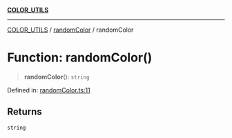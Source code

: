 [**COLOR_UTILS**](../../README.md)

***

[COLOR_UTILS](../../README.md) / [randomColor](../README.md) / randomColor

# Function: randomColor()

> **randomColor**(): `string`

Defined in: [randomColor.ts:11](https://github.com/dailker/everyutil/blob/febb9ddd747c27fb11272f2ad88aedb1ae4d7cba/src/color/randomColor.ts#L11)

## Returns

`string`
